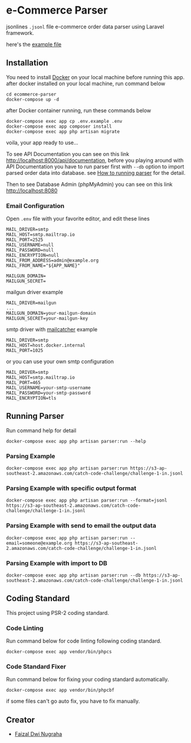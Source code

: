 # e-Commerce Parser

jsonlines `.jsonl` file e-commerce order data parser using Laravel framework.

here's the [example file](https://s3-ap-southeast-2.amazonaws.com/catch-code-challenge/challenge-1-in.jsonl)

## Installation

You need to install [Docker](https://www.docker.com/get-docker) on your local machine before running this app. after docker installed on your local machine, run command below

```
cd ecommerce-parser
docker-compose up -d
```

after Docker container running, run these commands below

```
docker-compose exec app cp .env.example .env
docker-compose exec app composer install
docker-compose exec app php artisan migrate
```

voila, your app ready to use...

To see API Documentation you can see on this link [http://localhost:8000/api/documentation](http://localhost:8000/api/documentation), before you playing around with API Documentation you have to run parser first with `--db` option to import parsed order data into database. see [How to running parser](#running-parser) for the detail.

Then to see Database Admin (phpMyAdmin) you can see on this link [http://localhost:8080](http://localhost:8080)

### Email Configuration

Open `.env` file with your favorite editor, and edit these lines

```
MAIL_DRIVER=smtp
MAIL_HOST=smtp.mailtrap.io
MAIL_PORT=2525
MAIL_USERNAME=null
MAIL_PASSWORD=null
MAIL_ENCRYPTION=null
MAIL_FROM_ADDRESS=admin@example.org
MAIL_FROM_NAME="${APP_NAME}"

MAILGUN_DOMAIN=
MAILGUN_SECRET=
```

mailgun driver example

```
MAIL_DRIVER=mailgun
...
MAILGUN_DOMAIN=your-mailgun-domain
MAILGUN_SECRET=your-mailgun-key
```

smtp driver with [mailcatcher](https://mailcatcher.me) example

```
MAIL_DRIVER=smtp
MAIL_HOST=host.docker.internal
MAIL_PORT=1025
```

or you can use your own smtp configuration

```
MAIL_DRIVER=smtp
MAIL_HOST=smtp.mailtrap.io
MAIL_PORT=465
MAIL_USERNAME=your-smtp-username
MAIL_PASSWORD=your-smtp-password
MAIL_ENCRYPTION=tls
```

## Running Parser

Run command help for detail

```
docker-compose exec app php artisan parser:run --help
```

### Parsing Example

```
docker-compose exec app php artisan parser:run https://s3-ap-southeast-2.amazonaws.com/catch-code-challenge/challenge-1-in.jsonl
```

### Parsing Example with specific output format

```
docker-compose exec app php artisan parser:run --format=jsonl https://s3-ap-southeast-2.amazonaws.com/catch-code-challenge/challenge-1-in.jsonl
```

### Parsing Example with send to email the output data

```
docker-compose exec app php artisan parser:run --email=someone@example.org https://s3-ap-southeast-2.amazonaws.com/catch-code-challenge/challenge-1-in.jsonl
```

### Parsing Example with import to DB

```
docker-compose exec app php artisan parser:run --db https://s3-ap-southeast-2.amazonaws.com/catch-code-challenge/challenge-1-in.jsonl
```

## Coding Standard

This project using PSR-2 coding standard.

### Code Linting

Run command below for code linting following coding standard.

```
docker-compose exec app vendor/bin/phpcs
```

### Code Standard Fixer

Run command below for fixing your coding standard automatically.

```
docker-compose exec app vendor/bin/phpcbf
```

if some files can't go auto fix, you have to fix manually.

## Creator

- [Faizal Dwi Nugraha](mailto:f4154lt@yahoo.co.id)
